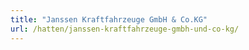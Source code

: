 ```yaml
---
title: "Janssen Kraftfahrzeuge GmbH & Co.KG"
url: /hatten/janssen-kraftfahrzeuge-gmbh-und-co-kg/
---
```

